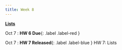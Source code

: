 ```yaml
---
title: Week 8
---
```


**[Lists](https://docs.google.com/presentation/d/17_Uj8PcEqnQHEsO5kgB84_ywsK2bhNtZt7QsJvfTmyw/edit#slide=id.p)**

Oct 7
:  **HW 6 Due**{: .label .label-red }

Oct 7
:  **HW 7 Released**{: .label .label-blue } HW 7: Lists

